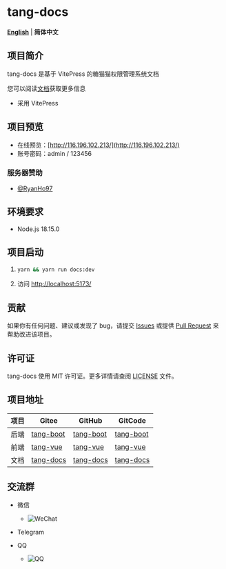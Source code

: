 # tang-docs

[**English**](./README.md) | **简体中文**

## 项目简介

tang-docs 是基于 VitePress 的糖猫猫权限管理系统文档

您可以阅读[文档](https://tangllty.eu.org/)获取更多信息

* 采用 VitePress

## 项目预览

* 在线预览：[http://116.196.102.213/](http://116.196.102.213/)
* 账号密码：admin / 123456

### 服务器赞助

* [@RyanHo97](https://github.com/RyanHo97/)

## 环境要求

* Node.js 18.15.0

## 项目启动

1. ```bash
   yarn && yarn run docs:dev
   ```
2. 访问 [http://localhost:5173/](http://localhost:5173/)

## 贡献

如果你有任何问题、建议或发现了 bug，请提交 [Issues](https://gitee.com/tangllty/tang-docs/issues/new) 或提供 [Pull Request](https://gitee.com/tangllty/tang-docs/pull/new) 来帮助改进该项目。

## 许可证

tang-docs 使用 MIT 许可证。更多详情请查阅 [LICENSE](https://gitee.com/tangllty/tang-docs/blob/master/LICENSE) 文件。

## 项目地址

| 项目 | Gitee                                          | GitHub                                          | GitCode                                                 |
| ---- | ---------------------------------------------- | ----------------------------------------------- | ------------------------------------------------------- |
| 后端 | [tang-boot](https://gitee.com/tangllty/tang-boot) | [tang-boot](https://github.com/tangllty/tang-boot) | [tang-boot](https://gitcode.net/weixin_45456454/tang-boot) |
| 前端 | [tang-vue](https://gitee.com/tangllty/tang-vue)   | [tang-vue](https://github.com/tangllty/tang-vue)   | [tang-vue](https://gitcode.net/weixin_45456454/tang-vue)   |
| 文档 | [tang-docs](https://gitee.com/tangllty/tang-docs) | [tang-docs](https://github.com/tangllty/tang-docs) | [tang-docs](https://gitcode.net/weixin_45456454/tang-docs) |

## 交流群

- 微信

  - ![WeChat](https://gitee.com/tangllty/tang-docs/raw/master/docs/public/wechat.png)
- Telegram
- QQ

  - ![QQ](https://gitee.com/tangllty/tang-docs/raw/master/docs/public/qq.png)
